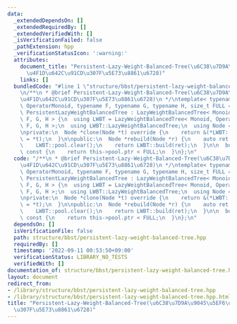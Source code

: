 ```yaml
---
data:
  _extendedDependsOn: []
  _extendedRequiredBy: []
  _extendedVerifiedWith: []
  _isVerificationFailed: false
  _pathExtension: hpp
  _verificationStatusIcon: ':warning:'
  attributes:
    document_title: "Persistent-Lazy-Weight-Balanced-Tree(\u6C38\u7D9A\u9045\u5EF6\
      \u4F1D\u642C\u91CD\u307F\u5E73\u8861\u6728)"
    links: []
  bundledCode: "#line 1 \"structure/bbst/persistent-lazy-weight-balanced-tree.hpp\"\
    \n/**\n * @brief Persistent-Lazy-Weight-Balanced-Tree(\u6C38\u7D9A\u9045\u5EF6\
    \u4F1D\u642C\u91CD\u307F\u5E73\u8861\u6728)\n */\ntemplate< typename Monoid, typename\
    \ OperatorMonoid, typename F, typename G, typename H, size_t FULL = 1000 >\nstruct\
    \ PersistentLazyWeightBalancedTree : LazyWeightBalancedTree< Monoid, OperatorMonoid,\
    \ F, G, H > {\n  using LWBT = LazyWeightBalancedTree< Monoid, OperatorMonoid,\
    \ F, G, H >;\n  using LWBT::LazyWeightBalancedTree;\n  using Node = typename LWBT::Node;\n\
    \nprivate:\n  Node *clone(Node *t) override {\n    return &(*LWBT::pool.alloc()\
    \ = *t);\n  }\n\npublic:\n  Node *rebuild(Node *r) {\n    auto ret = LWBT::dump(r);\n\
    \    LWBT::pool.clear();\n    return LWBT::build(ret);\n  }\n\n  bool almost_full()\
    \ const {\n    return this->pool.ptr < FULL;\n  }\n};\n"
  code: "/**\n * @brief Persistent-Lazy-Weight-Balanced-Tree(\u6C38\u7D9A\u9045\u5EF6\
    \u4F1D\u642C\u91CD\u307F\u5E73\u8861\u6728)\n */\ntemplate< typename Monoid, typename\
    \ OperatorMonoid, typename F, typename G, typename H, size_t FULL = 1000 >\nstruct\
    \ PersistentLazyWeightBalancedTree : LazyWeightBalancedTree< Monoid, OperatorMonoid,\
    \ F, G, H > {\n  using LWBT = LazyWeightBalancedTree< Monoid, OperatorMonoid,\
    \ F, G, H >;\n  using LWBT::LazyWeightBalancedTree;\n  using Node = typename LWBT::Node;\n\
    \nprivate:\n  Node *clone(Node *t) override {\n    return &(*LWBT::pool.alloc()\
    \ = *t);\n  }\n\npublic:\n  Node *rebuild(Node *r) {\n    auto ret = LWBT::dump(r);\n\
    \    LWBT::pool.clear();\n    return LWBT::build(ret);\n  }\n\n  bool almost_full()\
    \ const {\n    return this->pool.ptr < FULL;\n  }\n};\n"
  dependsOn: []
  isVerificationFile: false
  path: structure/bbst/persistent-lazy-weight-balanced-tree.hpp
  requiredBy: []
  timestamp: '2022-09-11 00:53:50+09:00'
  verificationStatus: LIBRARY_NO_TESTS
  verifiedWith: []
documentation_of: structure/bbst/persistent-lazy-weight-balanced-tree.hpp
layout: document
redirect_from:
- /library/structure/bbst/persistent-lazy-weight-balanced-tree.hpp
- /library/structure/bbst/persistent-lazy-weight-balanced-tree.hpp.html
title: "Persistent-Lazy-Weight-Balanced-Tree(\u6C38\u7D9A\u9045\u5EF6\u4F1D\u642C\u91CD\
  \u307F\u5E73\u8861\u6728)"
---
```

